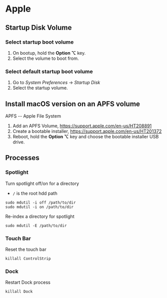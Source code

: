 Apple
============================

Startup Disk Volume
------------------------------------------------------

### Select startup boot volume
1. On bootup, hold the **Option ⌥** key.
2. Select the volume to boot from.

### Select default startup boot volume
1. Go to *System Preferences* -> *Startup Disk*
2. Select the startup volume.


Install macOS version on an APFS volume
-------------------------------------------------------
APFS -- Apple File System

1. Add an APFS Volume, https://support.apple.com/en-us/HT208891
2. Create a bootable installer, https://support.apple.com/en-us/HT201372
3. Reboot, hold the **Option ⌥** key and choose the bootable installer USB drive.


Processes
--------------------------------------------------------

### Spotlight
Turn spotlight off/on for a directory
- `/` is the root hdd path
```
sudo mdutil -i off /path/to/dir
sudo mdutil -i on /path/to/dir
```
Re-index a directory for spotlight
```
sudo mdutil -E /path/to/dir
```

### Touch Bar
Reset the touch bar
```
killall ControlStrip
```

### Dock
Restart Dock process
```
killall Dock
```

